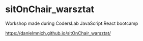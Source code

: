 # sitOnChair_warsztat
Workshop made during CodersLab JavaScript:React bootcamp

https://danielmnich.github.io/sitOnChair_warsztat/
